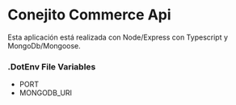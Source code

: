 # Conejito Commerce Api

Esta aplicación está realizada con Node/Express con Typescript y MongoDb/Mongoose.

### .DotEnv File Variables
- PORT
- MONGODB_URI